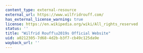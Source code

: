 ```yaml
---
content_type: external-resource
external_url: https://www.wilfridrouff.com/
has_external_license_warning: true
license: https://en.wikipedia.org/wiki/All_rights_reserved
status: ''
title: "Wilfrid Rouff\u2019s Official Website"
uid: a0212305-7d68-4d2b-b3f7-cb49c125da9e
wayback_url: ''
---
```

